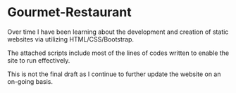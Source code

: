 # Gourmet-Restaurant

Over time I have been learning about the development 
and creation of static websites via utilizing HTML/CSS/Bootstrap.

The attached scripts include most of the lines of codes 
written to enable the site to run effectively.

This is not the final draft as I continue to further update
the website on an on-going basis.
